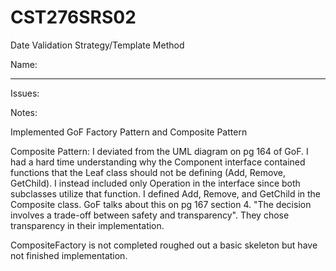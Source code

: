 # CST276SRS02  

Date Validation Strategy/Template Method  

Name: <John Kaye>

---
Issues:  


Notes:  

Implemented GoF Factory Pattern and Composite Pattern


Composite Pattern: I deviated from the UML diagram on pg 164 of GoF. I had a hard time understanding why the Component
                   interface contained functions that the Leaf class should not be defining (Add, Remove, GetChild).
                   I instead included only Operation in the interface since both subclasses utilize that function.
                   I defined Add, Remove, and GetChild in the Composite class. GoF talks about this on pg 167 section 4.
                   "The decision involves a trade-off between safety and transparency". They chose transparency in their
                   implementation.

CompositeFactory is not completed roughed out a basic skeleton but have not finished implementation.


###

